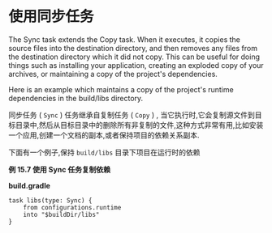 # 使用同步任务
The Sync task extends the Copy task. When it executes, it copies the source files into the destination directory, and then removes any files from the destination directory which it did not copy. This can be useful for doing things such as installing your application, creating an exploded copy of your archives, or maintaining a copy of the project's dependencies.

Here is an example which maintains a copy of the project's runtime dependencies in the build/libs directory.

同步任务 ( `Sync` ) 任务继承自复制任务 ( `Copy` ) , 当它执行时,它会复制源文件到目标目录中,然后从目标目录中的删除所有非复制的文件,这种方式非常有用,比如安装一个应用,创建一个文档的副本,或者保持项目的依赖关系副本.

下面有一个例子,保持 `build/libs` 目录下项目在运行时的依赖

**例 15.7 使用 Sync 任务复制依赖**

**build.gradle**

```
task libs(type: Sync) {
    from configurations.runtime
    into "$buildDir/libs"
}

```

